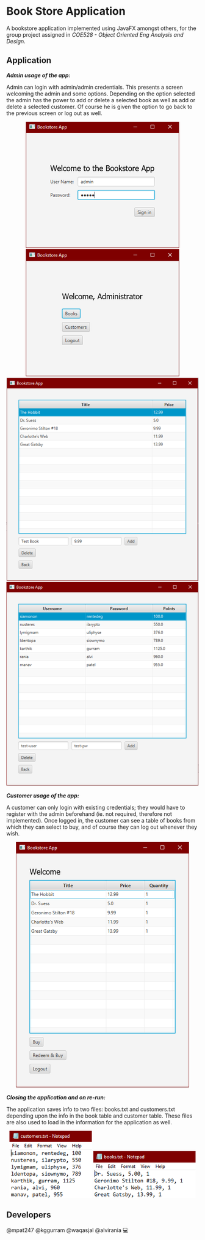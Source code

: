 # Book Store Application

A bookstore application implemented using JavaFX amongst others, for the group project assigned in *COE528 - Object Oriented  Eng Analysis and Design*.

## Application

***Admin usage of the app:***    

Admin can login with admin/admin credentials. This presents a screen welcoming the admin and some options. Depending on the option selected the admin has the power to add or delete a selected book as well as add or delete a selected customer. Of course he is given the option to go back to the previous screen or log out as well.

<p align="center">
  <img src="https://github.com/mpat247/Book-Store-Application/blob/main/picture/admin-login.png" />
  <img src="https://github.com/mpat247/Book-Store-Application/blob/main/picture/admin-screen.png" />
  <img src="https://github.com/mpat247/Book-Store-Application/blob/main/picture/admin-booktable.png" />
  <img src="https://github.com/mpat247/Book-Store-Application/blob/main/picture/admin-customers.png" />
</p>


***Customer usage of the app:***

A customer can only login with existing credentials; they would have to register with the admin beforehand (ie. not required, therefore not implemented). Once logged in, the customer can see a table of books from which they can select to buy, and of course they can log out whenever they wish.

<p align="center">
  <img src="https://github.com/mpat247/Book-Store-Application/blob/main/picture/customer-screen.png" />
</p>

***Closing the application and on re-run:***

The application saves info to two files: books.txt and customers.txt depending upon the info in the book table and customer table. These files are also used to load in the information for the application as well.

<p align="center">
  <img src="https://github.com/mpat247/Book-Store-Application/blob/main/picture/customers-file.png" />
  <img src="https://github.com/mpat247/Book-Store-Application/blob/main/picture/books-file.png" />
</p>

## Developers

@mpat247 @kggurram @waqasjal @alvirania :computer:
